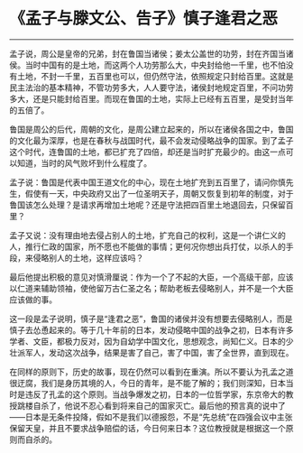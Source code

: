 # 《孟子与滕文公、告子》慎子逢君之恶

------

孟子说，周公是皇帝的兄弟，封在鲁国当诸侯；姜太公盖世的功劳，封在齐国当诸侯。当时中国有的是土地，而这两个人功劳那么大，中央封给他一千里，也不怕没有土地，不封一千里，五百里也可以，但仍然守法，依照规定只封给百里。这就是民主法治的基本精神，不管功劳多大，人人要守法，诸侯封地规定百里，不问功劳多大，还是只能封给百里。而现在鲁国的土地，实际上已经有五百里，是受封当年的五倍了。

鲁国是周公的后代，周朝的文化，是周公建立起来的，所以在诸侯各国之中，鲁国的文化最为深厚，也是在春秋与战国时代，最不会发动侵略战争的国家。到了孟子这个时代，连鲁国的土地，都已扩充了四倍，却还是当时扩充最少的。由这一点可以知道，当时的风气败坏到什么程度了。

孟子说：鲁国是代表中国王道文化的中心，现在土地扩充到五百里了，请问你慎先生，假使有一天，中央政府又出了一位圣明天子，周朝又恢复到初年的制度，对于鲁国该怎么处理？是请求再增加土地呢？还是守法把四百里土地退回去，只保留百里？

孟子又说：没有理由地去侵占别人的土地，扩充自己的权利，这是一个讲仁义的人，推行仁政的国家，所不愿也不能做的事情；更何况你想出兵打仗，以杀人的手段，来侵略别人的土地，这样应该吗？

最后他提出积极的意见对慎滑厘说：作为一个了不起的大臣，一个高级干部，应该以仁道来辅助领袖，使他留万古仁圣之名；帮助老板去侵略别人，并不是一个大臣应该做的事。

这一段是孟子说明，慎子是“逢君之恶”，鲁国的诸侯并没有想要去侵略别人，而是慎子去怂恿起来的。等于几十年前的日本，发动侵略中国的战争之初，日本有许多学者、文臣，都极力反对，因为自幼学中国文化，思想观念，尚知仁义。日本的少壮派军人，发动这次战争，结果是害了自己，害了中国，害了全世界，直到现在。

在同样的原则下，历史的故事，现在仍然可以看到在重演。所以不要认为孔孟之道很迂腐，我们是身历其境的人，今日的青年，是不能了解的；我们则深知，日本当时是违反了孔孟的这个原则。当战争爆发之初，日本的一位哲学家，东京帝大的教授跳楼自杀了，他说不忍心看到将来自己的国家灭亡。最后他的预言真的说中了——日本是无条件投降，假如不是我们以德报怨，不是“先总统”在四强会议中主张保留天皇，并且不要求战争赔偿的话，今日何来日本？这位教授就是根据这一个原则而自杀的。

